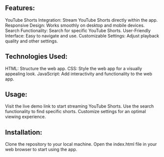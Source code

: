 ## Features:

YouTube Shorts Integration: Stream YouTube Shorts directly within the app.
Responsive Design: Works smoothly on desktop and mobile devices.
Search Functionality: Search for specific YouTube Shorts.
User-Friendly Interface: Easy to navigate and use.
Customizable Settings: Adjust playback quality and other settings.

## Technologies Used:

HTML: Structure the web app.
CSS: Style the web app for a visually appealing look.
JavaScript: Add interactivity and functionality to the web app.

## Usage:

Visit the live demo link to start streaming YouTube Shorts.
Use the search functionality to find specific shorts.
Customize settings for an optimal viewing experience.

## Installation:

Clone the repository to your local machine.
Open the index.html file in your web browser to start using the app.